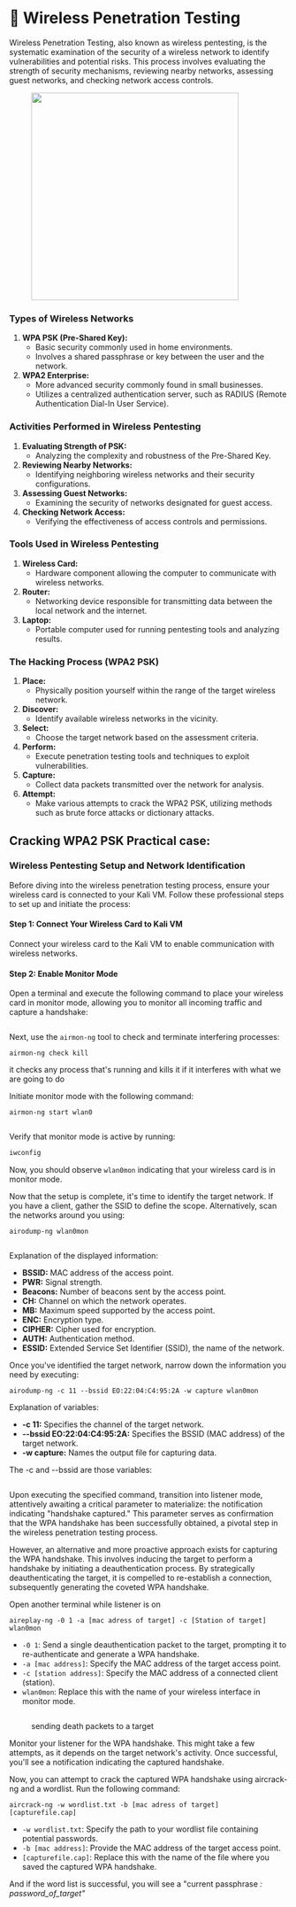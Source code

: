# 🐡 Wireless Penetration Testing

Wireless Penetration Testing, also known as wireless pentesting, is the systematic examination of the security of a wireless network to identify vulnerabilities and potential risks. This process involves evaluating the strength of security mechanisms, reviewing nearby networks, assessing guest networks, and checking network access controls.

<figure><img src="../../../.gitbook/assets/image (386).png" alt="" width="375"><figcaption></figcaption></figure>

### Types of Wireless Networks

1. **WPA PSK (Pre-Shared Key):**
   * Basic security commonly used in home environments.
   * Involves a shared passphrase or key between the user and the network.
2. **WPA2 Enterprise:**
   * More advanced security commonly found in small businesses.
   * Utilizes a centralized authentication server, such as RADIUS (Remote Authentication Dial-In User Service).

### Activities Performed in Wireless Pentesting

1. **Evaluating Strength of PSK:**
   * Analyzing the complexity and robustness of the Pre-Shared Key.
2. **Reviewing Nearby Networks:**
   * Identifying neighboring wireless networks and their security configurations.
3. **Assessing Guest Networks:**
   * Examining the security of networks designated for guest access.
4. **Checking Network Access:**
   * Verifying the effectiveness of access controls and permissions.

### Tools Used in Wireless Pentesting

1. **Wireless Card:**
   * Hardware component allowing the computer to communicate with wireless networks.
2. **Router:**
   * Networking device responsible for transmitting data between the local network and the internet.
3. **Laptop:**
   * Portable computer used for running pentesting tools and analyzing results.

### The Hacking Process (WPA2 PSK)

1. **Place:**
   * Physically position yourself within the range of the target wireless network.
2. **Discover:**
   * Identify available wireless networks in the vicinity.
3. **Select:**
   * Choose the target network based on the assessment criteria.
4. **Perform:**
   * Execute penetration testing tools and techniques to exploit vulnerabilities.
5. **Capture:**
   * Collect data packets transmitted over the network for analysis.
6. **Attempt:**
   * Make various attempts to crack the WPA2 PSK, utilizing methods such as brute force attacks or dictionary attacks.

## **Cracking WPA2 PSK** Practical case:

### **Wireless Pentesting Setup and Network Identification**

Before diving into the wireless penetration testing process, ensure your wireless card is connected to your Kali VM. Follow these professional steps to set up and initiate the process:

#### Step 1: Connect Your Wireless Card to Kali VM

Connect your wireless card to the Kali VM to enable communication with wireless networks.

#### Step 2: Enable Monitor Mode

Open a terminal and execute the following command to place your wireless card in monitor mode, allowing you to monitor all incoming traffic and capture a handshake:

<figure><img src="../../../.gitbook/assets/image (387).png" alt=""><figcaption></figcaption></figure>

Next, use the `airmon-ng` tool to check and terminate interfering processes:

```
airmon-ng check kill
```

it checks any process that's running and kills it if it interferes with what we are going to do

Initiate monitor mode with the following command:

```
airmon-ng start wlan0
```

<figure><img src="../../../.gitbook/assets/image (388).png" alt=""><figcaption></figcaption></figure>

Verify that monitor mode is active by running:

```bash
iwconfig
```

Now, you should observe `wlan0mon` indicating that your wireless card is in monitor mode.

Now that the setup is complete, it's time to identify the target network. If you have a client, gather the SSID to define the scope. Alternatively, scan the networks around you using:

```
airodump-ng wlan0mon
```

<figure><img src="../../../.gitbook/assets/image (389).png" alt=""><figcaption></figcaption></figure>

Explanation of the displayed information:

* **BSSID:** MAC address of the access point.
* **PWR:** Signal strength.
* **Beacons:** Number of beacons sent by the access point.
* **CH:** Channel on which the network operates.
* **MB:** Maximum speed supported by the access point.
* **ENC:** Encryption type.
* **CIPHER:** Cipher used for encryption.
* **AUTH:** Authentication method.
* **ESSID:** Extended Service Set Identifier (SSID), the name of the network.

Once you've identified the target network, narrow down the information you need by executing:

```
airodump-ng -c 11 --bssid EO:22:04:C4:95:2A -w capture wlan0mon
```

Explanation of variables:

* **-c 11:** Specifies the channel of the target network.
* **--bssid EO:22:04:C4:95:2A:** Specifies the BSSID (MAC address) of the target network.
* **-w capture:** Names the output file for capturing data.

The -c and --bssid are those variables:

<figure><img src="../../../.gitbook/assets/image (390).png" alt=""><figcaption></figcaption></figure>

Upon executing the specified command, transition into listener mode, attentively awaiting a critical parameter to materialize: the notification indicating "handshake captured." This parameter serves as confirmation that the WPA handshake has been successfully obtained, a pivotal step in the wireless penetration testing process.

However, an alternative and more proactive approach exists for capturing the WPA handshake. This involves inducing the target to perform a handshake by initiating a deauthentication process. By strategically deauthenticating the target, it is compelled to re-establish a connection, subsequently generating the coveted WPA handshake.

Open another terminal while listener is on

```
aireplay-ng -0 1 -a [mac adress of target] -c [Station of target] wlan0mon
```

* `-0 1`: Send a single deauthentication packet to the target, prompting it to re-authenticate and generate a WPA handshake.
* `-a [mac address]`: Specify the MAC address of the target access point.
* `-c [station address]`: Specify the MAC address of a connected client (station).
* `wlan0mon`: Replace this with the name of your wireless interface in monitor mode.

<figure><img src="../../../.gitbook/assets/image (391).png" alt=""><figcaption><p>sending death packets to a target</p></figcaption></figure>

Monitor your listener for the WPA handshake. This might take a few attempts, as it depends on the target network's activity. Once successful, you'll see a notification indicating the captured handshake.

Now, you can attempt to crack the captured WPA handshake using aircrack-ng and a wordlist. Run the following command:

```
aircrack-ng -w wordlist.txt -b [mac adress of target] [capturefile.cap]
```

* `-w wordlist.txt`: Specify the path to your wordlist file containing potential passwords.
* `-b [mac address]`: Provide the MAC address of the target access point.
* `[capturefile.cap]`: Replace this with the name of the file where you saved the captured WPA handshake.

And if the word list is successful, you will see a "current passphrase _: password\_of\_target"_
